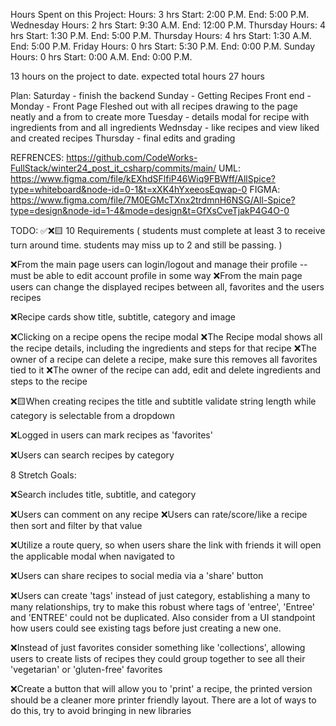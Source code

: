 Hours Spent on this Project: 
 Hours: 3 hrs Start: 2:00 P.M. End: 5:00 P.M. Wednesday
 Hours: 2 hrs Start: 9:30 A.M. End: 12:00 P.M. Thursday
 Hours: 4 hrs Start: 1:30 P.M. End: 5:00 P.M. Thursday
 Hours: 4 hrs Start: 1:30 A.M. End: 5:00 P.M. Friday
 Hours: 0 hrs Start: 5:30 P.M. End: 0:00 P.M. Sunday
 Hours: 0 hrs Start: 0:00 A.M. End: 0:00 P.M.

 13 hours on the project to date.
 expected total hours 27 hours

Plan:
Saturday - finish the backend 
Sunday - Getting Recipes Front end -
Monday - Front Page Fleshed out with all recipes drawing to the page neatly and a from to create more
Tuesday - details modal for recipe with ingredients from and all ingredients
Wednsday - like recipes and view liked and created recipes
Thursday - final edits and grading 


REFRENCES: 
https://github.com/CodeWorks-FullStack/winter24_post_it_csharp/commits/main/
UML: 
https://www.figma.com/file/kEXhdSFlfiP46Wiq9FBWff/AllSpice?type=whiteboard&node-id=0-1&t=xXK4hYxeeosEqwap-0
FIGMA:
https://www.figma.com/file/7M0EGMcTXnx2trdmnH6NSG/All-Spice?type=design&node-id=1-4&mode=design&t=GfXsCveTjakP4G4O-0

TODO:
✅❌🟨
10 Requirements (
 students must complete at least 3 to receive turn around time.
 students may miss up to 2 and still be passing.
)

❌From the main page users can login/logout and manage their profile
  -- must be able to edit account profile in some way
❌From the main page users can change the displayed recipes between all, favorites and the users recipes

❌Recipe cards show title, subtitle, category and image

❌Clicking on a recipe opens the recipe modal
❌The Recipe modal shows all the recipe details, including the ingredients and steps for that recipe
❌The owner of a recipe can delete a recipe, make sure this removes all favorites tied to it
❌The owner of the recipe can add, edit and delete ingredients and steps to the recipe

❌🟨When creating recipes the title and subtitle validate string length while category is selectable from a dropdown

❌Logged in users can mark recipes as 'favorites'

❌Users can search recipes by category


8 Stretch Goals:

❌Search includes title, subtitle, and category

❌Users can comment on any recipe
❌Users can rate/score/like a recipe then sort and filter by that value

❌Utilize a route query, so when users share the link with friends it will open the applicable modal when navigated to

❌Users can share recipes to social media via a 'share' button

❌Users can create 'tags' instead of just category, establishing a many to many relationships, try to make this robust where tags of 'entree', 'Entree' and 'ENTREE' could not be duplicated. Also consider from a UI standpoint how users could see existing tags before just creating a new one.

❌Instead of just favorites consider something like 'collections', allowing users to create lists of recipes they could group together to see all their 'vegetarian' or 'gluten-free' favorites

❌Create a button that will allow you to 'print' a recipe, the printed version should be a cleaner more printer friendly layout. There are a lot of ways to do this, try to avoid bringing in new libraries